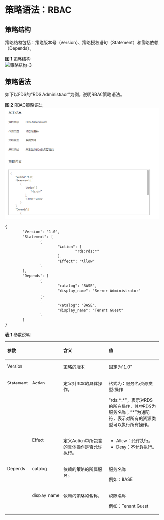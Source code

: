 # 策略语法：RBAC<a name="rds_sqlserver_07_0005"></a>

## 策略结构<a name="rds_07_0005_zh-cn_topic_0172661628_section63036484"></a>

策略结构包括：策略版本号（Version）、策略授权语句（Statement）和策略依赖（Depends）。

**图 1**  策略结构<a name="rds_07_0005_zh-cn_topic_0172661628_fig16313497"></a>  
![](figures/策略结构-3.png "策略结构-3")

## 策略语法<a name="rds_07_0005_zh-cn_topic_0172661628_section30457452"></a>

如下以RDS的“RDS Administraor”为例，说明RBAC策略语法。

**图 2**  RBAC策略语法<a name="rds_07_0005_fig793143722616"></a>  
![](figures/RBAC策略语法.png "RBAC策略语法")

```
{
        "Version": "1.0",
        "Statement": [
                {
                        "Action": [
                                "rds:rds:*"
                        ],
                        "Effect": "Allow"
                }
        ],
        "Depends": [
                {
                        "catalog": "BASE",
                        "display_name": "Server Administrator"
                },
                {
                        "catalog": "BASE",
                        "display_name": "Tenant Guest"
                }
        ]
}
```

**表 1**  参数说明

<a name="rds_07_0005_zh-cn_topic_0172661628_table59167590"></a>
<table><thead align="left"><tr id="rds_07_0005_zh-cn_topic_0172661628_row66418347"><th class="cellrowborder" colspan="2" valign="top" id="mcps1.2.5.1.1"><p id="rds_07_0005_zh-cn_topic_0172661628_p11177013"><a name="rds_07_0005_zh-cn_topic_0172661628_p11177013"></a><a name="rds_07_0005_zh-cn_topic_0172661628_p11177013"></a>参数</p>
</th>
<th class="cellrowborder" valign="top" id="mcps1.2.5.1.2"><p id="rds_07_0005_zh-cn_topic_0172661628_p32922880"><a name="rds_07_0005_zh-cn_topic_0172661628_p32922880"></a><a name="rds_07_0005_zh-cn_topic_0172661628_p32922880"></a>含义</p>
</th>
<th class="cellrowborder" valign="top" id="mcps1.2.5.1.3"><p id="rds_07_0005_zh-cn_topic_0172661628_p49507636"><a name="rds_07_0005_zh-cn_topic_0172661628_p49507636"></a><a name="rds_07_0005_zh-cn_topic_0172661628_p49507636"></a>值</p>
</th>
</tr>
</thead>
<tbody><tr id="rds_07_0005_zh-cn_topic_0172661628_row50695543"><td class="cellrowborder" colspan="2" valign="top" headers="mcps1.2.5.1.1 "><p id="rds_07_0005_zh-cn_topic_0172661628_p12698356"><a name="rds_07_0005_zh-cn_topic_0172661628_p12698356"></a><a name="rds_07_0005_zh-cn_topic_0172661628_p12698356"></a>Version</p>
</td>
<td class="cellrowborder" valign="top" headers="mcps1.2.5.1.2 "><p id="rds_07_0005_zh-cn_topic_0172661628_p21933905"><a name="rds_07_0005_zh-cn_topic_0172661628_p21933905"></a><a name="rds_07_0005_zh-cn_topic_0172661628_p21933905"></a>策略的版本</p>
</td>
<td class="cellrowborder" valign="top" headers="mcps1.2.5.1.3 "><p id="rds_07_0005_zh-cn_topic_0172661628_p31815862"><a name="rds_07_0005_zh-cn_topic_0172661628_p31815862"></a><a name="rds_07_0005_zh-cn_topic_0172661628_p31815862"></a>固定为“1.0”</p>
</td>
</tr>
<tr id="rds_07_0005_zh-cn_topic_0172661628_row17907308"><td class="cellrowborder" rowspan="2" valign="top" width="11.13084112149533%" headers="mcps1.2.5.1.1 "><p id="rds_07_0005_zh-cn_topic_0172661628_p41205809"><a name="rds_07_0005_zh-cn_topic_0172661628_p41205809"></a><a name="rds_07_0005_zh-cn_topic_0172661628_p41205809"></a>Statement</p>
</td>
<td class="cellrowborder" valign="top" width="12.626168224299066%" headers="mcps1.2.5.1.1 "><p id="rds_07_0005_zh-cn_topic_0172661628_p49336210"><a name="rds_07_0005_zh-cn_topic_0172661628_p49336210"></a><a name="rds_07_0005_zh-cn_topic_0172661628_p49336210"></a>Action</p>
</td>
<td class="cellrowborder" valign="top" width="36.22429906542057%" headers="mcps1.2.5.1.2 "><p id="rds_07_0005_zh-cn_topic_0172661628_p36810105"><a name="rds_07_0005_zh-cn_topic_0172661628_p36810105"></a><a name="rds_07_0005_zh-cn_topic_0172661628_p36810105"></a>定义对RDS的具体操作。</p>
</td>
<td class="cellrowborder" valign="top" width="40.01869158878505%" headers="mcps1.2.5.1.3 "><p id="rds_07_0005_zh-cn_topic_0172661628_p28828491"><a name="rds_07_0005_zh-cn_topic_0172661628_p28828491"></a><a name="rds_07_0005_zh-cn_topic_0172661628_p28828491"></a>格式为：服务名:资源类型:操作</p>
<p id="rds_07_0005_zh-cn_topic_0172661628_p58129833"><a name="rds_07_0005_zh-cn_topic_0172661628_p58129833"></a><a name="rds_07_0005_zh-cn_topic_0172661628_p58129833"></a>"rds:*:*"，表示对RDS的所有操作，其中RDS为服务名称；“*”为通配符，表示对所有的资源类型可以执行所有操作。</p>
</td>
</tr>
<tr id="rds_07_0005_zh-cn_topic_0172661628_row53406450"><td class="cellrowborder" valign="top" headers="mcps1.2.5.1.1 "><p id="rds_07_0005_zh-cn_topic_0172661628_p30955222"><a name="rds_07_0005_zh-cn_topic_0172661628_p30955222"></a><a name="rds_07_0005_zh-cn_topic_0172661628_p30955222"></a>Effect</p>
</td>
<td class="cellrowborder" valign="top" headers="mcps1.2.5.1.1 "><p id="rds_07_0005_zh-cn_topic_0172661628_p24345054"><a name="rds_07_0005_zh-cn_topic_0172661628_p24345054"></a><a name="rds_07_0005_zh-cn_topic_0172661628_p24345054"></a>定义Action中所包含的具体操作是否允许执行。</p>
</td>
<td class="cellrowborder" valign="top" headers="mcps1.2.5.1.2 "><a name="rds_07_0005_zh-cn_topic_0172661628_ul25792371"></a><a name="rds_07_0005_zh-cn_topic_0172661628_ul25792371"></a><ul id="rds_07_0005_zh-cn_topic_0172661628_ul25792371"><li>Allow：允许执行。</li><li>Deny：不允许执行。</li></ul>
</td>
</tr>
<tr id="rds_07_0005_zh-cn_topic_0172661628_row12156768"><td class="cellrowborder" rowspan="2" valign="top" width="11.13084112149533%" headers="mcps1.2.5.1.1 "><p id="rds_07_0005_zh-cn_topic_0172661628_p45174131"><a name="rds_07_0005_zh-cn_topic_0172661628_p45174131"></a><a name="rds_07_0005_zh-cn_topic_0172661628_p45174131"></a>Depends</p>
</td>
<td class="cellrowborder" valign="top" width="12.626168224299066%" headers="mcps1.2.5.1.1 "><p id="rds_07_0005_zh-cn_topic_0172661628_p35225966"><a name="rds_07_0005_zh-cn_topic_0172661628_p35225966"></a><a name="rds_07_0005_zh-cn_topic_0172661628_p35225966"></a>catalog</p>
</td>
<td class="cellrowborder" valign="top" width="36.22429906542057%" headers="mcps1.2.5.1.2 "><p id="rds_07_0005_zh-cn_topic_0172661628_p34731002"><a name="rds_07_0005_zh-cn_topic_0172661628_p34731002"></a><a name="rds_07_0005_zh-cn_topic_0172661628_p34731002"></a>依赖的策略的所属服务。</p>
</td>
<td class="cellrowborder" valign="top" width="40.01869158878505%" headers="mcps1.2.5.1.3 "><p id="rds_07_0005_zh-cn_topic_0172661628_p61747774"><a name="rds_07_0005_zh-cn_topic_0172661628_p61747774"></a><a name="rds_07_0005_zh-cn_topic_0172661628_p61747774"></a>服务名称</p>
<p id="rds_07_0005_zh-cn_topic_0172661628_p18859061"><a name="rds_07_0005_zh-cn_topic_0172661628_p18859061"></a><a name="rds_07_0005_zh-cn_topic_0172661628_p18859061"></a>例如：BASE</p>
</td>
</tr>
<tr id="rds_07_0005_zh-cn_topic_0172661628_row35513827"><td class="cellrowborder" valign="top" headers="mcps1.2.5.1.1 "><p id="rds_07_0005_zh-cn_topic_0172661628_p58047761"><a name="rds_07_0005_zh-cn_topic_0172661628_p58047761"></a><a name="rds_07_0005_zh-cn_topic_0172661628_p58047761"></a>display_name</p>
</td>
<td class="cellrowborder" valign="top" headers="mcps1.2.5.1.1 "><p id="rds_07_0005_zh-cn_topic_0172661628_p4248175"><a name="rds_07_0005_zh-cn_topic_0172661628_p4248175"></a><a name="rds_07_0005_zh-cn_topic_0172661628_p4248175"></a>依赖的策略的名称。</p>
</td>
<td class="cellrowborder" valign="top" headers="mcps1.2.5.1.2 "><p id="rds_07_0005_zh-cn_topic_0172661628_p8557861"><a name="rds_07_0005_zh-cn_topic_0172661628_p8557861"></a><a name="rds_07_0005_zh-cn_topic_0172661628_p8557861"></a>权限名称</p>
<p id="rds_07_0005_zh-cn_topic_0172661628_p9911889"><a name="rds_07_0005_zh-cn_topic_0172661628_p9911889"></a><a name="rds_07_0005_zh-cn_topic_0172661628_p9911889"></a>例如：Tenant Guest</p>
</td>
</tr>
</tbody>
</table>

